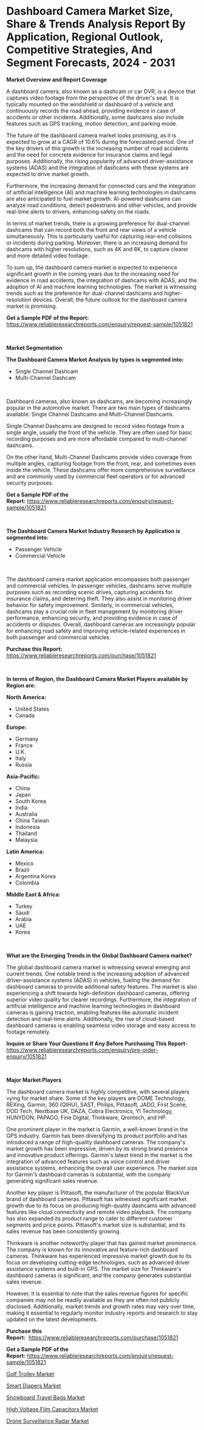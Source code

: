 <p><h1>Dashboard Camera Market Size, Share & Trends Analysis Report By Application, Regional Outlook, Competitive Strategies, And Segment Forecasts, 2024 - 2031</h1></p><p><strong>Market Overview and Report Coverage</strong></p>
<p><p>A dashboard camera, also known as a dashcam or car DVR, is a device that captures video footage from the perspective of the driver's seat. It is typically mounted on the windshield or dashboard of a vehicle and continuously records the road ahead, providing evidence in case of accidents or other incidents. Additionally, some dashcams also include features such as GPS tracking, motion detection, and parking mode.</p><p>The future of the dashboard camera market looks promising, as it is expected to grow at a CAGR of 10.6% during the forecasted period. One of the key drivers of this growth is the increasing number of road accidents and the need for concrete evidence for insurance claims and legal purposes. Additionally, the rising popularity of advanced driver-assistance systems (ADAS) and the integration of dashcams with these systems are expected to drive market growth.</p><p>Furthermore, the increasing demand for connected cars and the integration of artificial intelligence (AI) and machine learning technologies in dashcams are also anticipated to fuel market growth. AI-powered dashcams can analyze road conditions, detect pedestrians and other vehicles, and provide real-time alerts to drivers, enhancing safety on the roads.</p><p>In terms of market trends, there is a growing preference for dual-channel dashcams that can record both the front and rear views of a vehicle simultaneously. This is particularly useful for capturing rear-end collisions or incidents during parking. Moreover, there is an increasing demand for dashcams with higher resolutions, such as 4K and 8K, to capture clearer and more detailed video footage.</p><p>To sum up, the dashboard camera market is expected to experience significant growth in the coming years due to the increasing need for evidence in road accidents, the integration of dashcams with ADAS, and the adoption of AI and machine learning technologies. The market is witnessing trends such as the preference for dual-channel dashcams and higher-resolution devices. Overall, the future outlook for the dashboard camera market is promising.</p></p>
<p><strong>Get a Sample PDF of the Report:</strong> <a href="https://www.reliableresearchreports.com/enquiry/request-sample/1051821">https://www.reliableresearchreports.com/enquiry/request-sample/1051821</a></p>
<p>&nbsp;</p>
<p><strong>Market Segmentation</strong></p>
<p><strong>The Dashboard Camera Market Analysis by types is segmented into:</strong></p>
<p><ul><li>Single Channel Dashcam</li><li>Multi-Channel Dashcam</li></ul></p>
<p>&nbsp;</p>
<p><p>Dashboard cameras, also known as dashcams, are becoming increasingly popular in the automotive market. There are two main types of dashcams available: Single Channel Dashcams and Multi-Channel Dashcams.</p><p>Single Channel Dashcams are designed to record video footage from a single angle, usually the front of the vehicle. They are often used for basic recording purposes and are more affordable compared to multi-channel dashcams.</p><p>On the other hand, Multi-Channel Dashcams provide video coverage from multiple angles, capturing footage from the front, rear, and sometimes even inside the vehicle. These dashcams offer more comprehensive surveillance and are commonly used by commercial fleet operators or for advanced security purposes.</p></p>
<p><strong>Get a Sample PDF of the Report:</strong>&nbsp;<a href="https://www.reliableresearchreports.com/enquiry/request-sample/1051821">https://www.reliableresearchreports.com/enquiry/request-sample/1051821</a></p>
<p>&nbsp;</p>
<p><strong>The Dashboard Camera Market Industry Research by Application is segmented into:</strong></p>
<p><ul><li>Passenger Vehicle</li><li>Commercial Vehicle</li></ul></p>
<p>&nbsp;</p>
<p><p>The dashboard camera market application encompasses both passenger and commercial vehicles. In passenger vehicles, dashcams serve multiple purposes such as recording scenic drives, capturing accidents for insurance claims, and deterring theft. They also assist in monitoring driver behavior for safety improvement. Similarly, in commercial vehicles, dashcams play a crucial role in fleet management by monitoring driver performance, enhancing security, and providing evidence in case of accidents or disputes. Overall, dashboard cameras are increasingly popular for enhancing road safety and improving vehicle-related experiences in both passenger and commercial vehicles.</p></p>
<p><strong>Purchase this Report:</strong>&nbsp; <a href="https://www.reliableresearchreports.com/purchase/1051821">https://www.reliableresearchreports.com/purchase/1051821</a></p>
<p>&nbsp;</p>
<p><strong>In terms of Region, the Dashboard Camera Market Players available by Region are:</strong></p>
<p>
    <p> <strong> North America: </strong>
        <ul>
            <li>United States</li>
            <li>Canada</li>
        </ul>
        </p> 
    <p> <strong> Europe: </strong>
        <ul>
            <li>Germany</li>
            <li>France</li>
            <li>U.K.</li>
            <li>Italy</li>
            <li>Russia</li>
        </ul>
        </p> 
    <p> <strong> Asia-Pacific: </strong>
        <ul>
            <li>China</li>
            <li>Japan</li>
            <li>South Korea</li>
            <li>India</li>
            <li>Australia</li>
            <li>China Taiwan</li>
            <li>Indonesia</li>
            <li>Thailand</li>
            <li>Malaysia</li>
        </ul>
        </p> 
    <p> <strong> Latin America: </strong>
        <ul>
            <li>Mexico</li>
            <li>Brazil</li>
            <li>Argentina Korea</li>
            <li>Colombia</li>
        </ul>
        </p> 
    <p> <strong> Middle East & Africa: </strong>
        <ul>
            <li>Turkey</li>
            <li>Saudi</li>
            <li>Arabia</li>
            <li>UAE</li>
            <li>Korea</li>
        </ul>
    </p>
    </p>
<p>&nbsp;</p>
<p><strong>What are the Emerging Trends in the Global Dashboard Camera market?</strong></p>
<p><p>The global dashboard camera market is witnessing several emerging and current trends. One notable trend is the increasing adoption of advanced driver-assistance systems (ADAS) in vehicles, fueling the demand for dashboard cameras to provide additional safety features. The market is also experiencing a shift towards high-definition dashboard cameras, offering superior video quality for clearer recordings. Furthermore, the integration of artificial intelligence and machine learning technologies in dashboard cameras is gaining traction, enabling features like automatic incident detection and real-time alerts. Additionally, the rise of cloud-based dashboard cameras is enabling seamless video storage and easy access to footage remotely.</p></p>
<p><strong>Inquire or Share Your Questions If Any Before Purchasing This Report</strong>- <a href="https://www.reliableresearchreports.com/enquiry/pre-order-enquiry/1051821">https://www.reliableresearchreports.com/enquiry/pre-order-enquiry/1051821</a></p>
<p>&nbsp;</p>
<p><strong>Major Market Players</strong></p>
<p><p>The dashboard camera market is highly competitive, with several players vying for market share. Some of the key players are DOME Technology, REXing, Garmin, 360 (QIHU), SAST, Philips, Pittasoft, JADO, First Scene, DOD Tech, Nextbase UK, DAZA, Cobra Electronics, YI Technology, HUNYDON, PAPAGO, Fine Digital, Thinkware, Qrontech, and HP.</p><p>One prominent player in the market is Garmin, a well-known brand in the GPS industry. Garmin has been diversifying its product portfolio and has introduced a range of high-quality dashboard cameras. The company's market growth has been impressive, driven by its strong brand presence and innovative product offerings. Garmin's latest trend in the market is the integration of advanced features such as voice control and driver assistance systems, enhancing the overall user experience. The market size for Garmin's dashboard cameras is substantial, with the company generating significant sales revenue.</p><p>Another key player is Pittasoft, the manufacturer of the popular BlackVue brand of dashboard cameras. Pittasoft has witnessed significant market growth due to its focus on producing high-quality dashcams with advanced features like cloud connectivity and remote video playback. The company has also expanded its product range to cater to different customer segments and price points. Pittasoft's market size is substantial, and its sales revenue has been consistently growing.</p><p>Thinkware is another noteworthy player that has gained market prominence. The company is known for its innovative and feature-rich dashboard cameras. Thinkware has experienced impressive market growth due to its focus on developing cutting-edge technologies, such as advanced driver assistance systems and built-in GPS. The market size for Thinkware's dashboard cameras is significant, and the company generates substantial sales revenue.</p><p>However, it is essential to note that the sales revenue figures for specific companies may not be readily available as they are often not publicly disclosed. Additionally, market trends and growth rates may vary over time, making it essential to regularly monitor industry reports and research to stay updated on the latest developments.</p></p>
<p><strong>Purchase this Report:</strong>&nbsp;&nbsp;<a href="https://www.reliableresearchreports.com/purchase/1051821">https://www.reliableresearchreports.com/purchase/1051821</a></p>
<p></p>
<p><strong>Get a Sample PDF of the Report:</strong>&nbsp;<a href="https://www.reliableresearchreports.com/enquiry/request-sample/1051821">https://www.reliableresearchreports.com/enquiry/request-sample/1051821</a></p>
<p><p><a href="https://www.linkedin.com/pulse/golf-trolley-market-share-amp-new-trends-analysis-report-49zae/">Golf Trolley Market</a></p><p><a href="https://www.linkedin.com/pulse/smart-diapers-market-insights-players-forecast-till-2030-5qgke/">Smart Diapers Market</a></p><p><a href="https://www.linkedin.com/pulse/snowboard-travel-bags-market-size-growth-forecast-from-nabfe/">Snowboard Travel Bags Market</a></p><p><a href="https://github.com/jhcraigie/Market-Research-Report-List-1/blob/main/high-voltage-film-capacitors-market.md">High Voltage Film Capacitors Market</a></p><p><a href="https://github.com/beatblasta/Market-Research-Report-List-1/blob/main/drone-surveillance-radar-market.md">Drone Surveillance Radar Market</a></p></p>